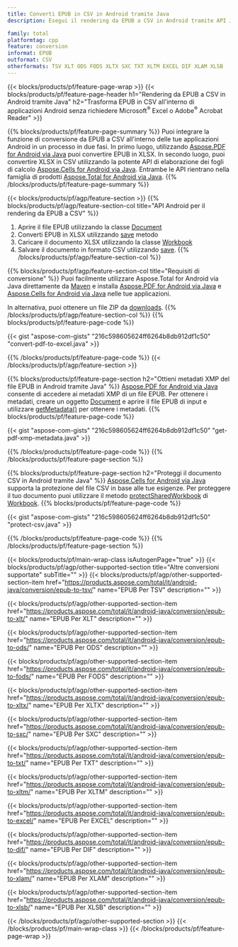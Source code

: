 ```yaml
---
title: Converti EPUB in CSV in Android tramite Java
description: Esegui il rendering da EPUB a CSV in Android tramite API Java senza utilizzare Microsoft Excel o Adobe Reader

family: total
platformtag: cpp
feature: conversion
informat: EPUB
outformat: CSV
otherformats: TSV XLT ODS FODS XLTX SXC TXT XLTM EXCEL DIF XLAM XLSB
---
```

{{< blocks/products/pf/feature-page-wrap >}}
{{< blocks/products/pf/feature-page-header h1="Rendering da EPUB a CSV in Android tramite Java" h2="Trasforma EPUB in CSV all'interno di applicazioni Android senza richiedere Microsoft<sup>&reg;</sup> Excel o Adobe<sup>&reg;</sup> Acrobat Reader" >}}

{{% blocks/products/pf/feature-page-summary %}}
Puoi integrare la funzione di conversione da EPUB a CSV all'interno delle tue applicazioni Android in un processo in due fasi. In primo luogo, utilizzando [Aspose.PDF for Android via Java](https://products.aspose.com/pdf/android-java/) puoi convertire EPUB in XLSX. In secondo luogo, puoi convertire XLSX in CSV utilizzando la potente API di elaborazione dei fogli di calcolo [Aspose.Cells for Android via Java](https://products.aspose.com/cells/android-java/). Entrambe le API rientrano nella famiglia di prodotti [Aspose.Total for Android via Java](https://products.aspose.com/total/android-java/). 
{{% /blocks/products/pf/feature-page-summary  %}}

{{< blocks/products/pf/agp/feature-section >}}
{{% blocks/products/pf/agp/feature-section-col title="API Android per il rendering da EPUB a CSV" %}}
1. Aprire il file EPUB utilizzando la classe [Document](https://reference.aspose.com/pdf/java/com.aspose.pdf/Document)
2. Converti EPUB in XLSX utilizzando [save](https://reference.aspose.com/pdf/java/com.aspose.pdf/Document#save-java.lang.String-com.aspose.pdf.SaveOptions-) metodo
3. Caricare il documento XLSX utilizzando la classe [Workbook](https://reference.aspose.com/cells/java/com.aspose.cells/Workbook)
4. Salvare il documento in formato CSV utilizzando [save](https://reference.aspose.com/cells/java/com.aspose.cells/workbook#save(java.lang.String,%20com.aspose.cells.SaveOptions)).
{{% /blocks/products/pf/agp/feature-section-col %}}

{{% blocks/products/pf/agp/feature-section-col title="Requisiti di conversione" %}}
Puoi facilmente utilizzare Aspose.Total for Android via Java direttamente da [Maven](https://releases.aspose.com/total/java/) e installa [Aspose.PDF for Android via Java](https://docs.aspose.com/pdf/androidjava/installation/) e [Aspose.Cells for Android via Java](https://docs.aspose.com/cells/java/aspose-cells-for-android-via-java-installation/) nelle tue applicazioni.

In alternativa, puoi ottenere un file ZIP da [downloads](https://releases.aspose.com/total/androidjava).
{{% /blocks/products/pf/agp/feature-section-col %}}
{{% blocks/products/pf/feature-page-code %}}

{{< gist "aspose-com-gists" "216c598605624ff6264b8db912df1c50" "convert-pdf-to-excel.java" >}}



{{% /blocks/products/pf/feature-page-code %}}
{{< /blocks/products/pf/agp/feature-section >}}

{{% blocks/products/pf/feature-page-section  h2="Ottieni metadati XMP del file EPUB in Android tramite Java" %}}
[Aspose.PDF for Android via Java](https://products.aspose.com/pdf/android-java/) consente di accedere ai metadati XMP di un file EPUB. Per ottenere i metadati, creare un oggetto [Document](https://reference.aspose.com/pdf/java/com.aspose.pdf/Document) e aprire il file EPUB di input e utilizzare [getMetadata()](https://reference.aspose.com/pdf/java/com.aspose.pdf/Document#getMetadata--) per ottenere i metadati.
{{% blocks/products/pf/feature-page-code %}}

{{< gist "aspose-com-gists" "216c598605624ff6264b8db912df1c50" "get-pdf-xmp-metadata.java" >}}

{{% /blocks/products/pf/feature-page-code  %}}
{{% /blocks/products/pf/feature-page-section %}}

{{% blocks/products/pf/feature-page-section  h2="Proteggi il documento CSV in Android tramite Java" %}}
[Aspose.Cells for Android via Java](https://products.aspose.com/cells/android-java/) supporta la protezione del file CSV in base alle tue esigenze. Per proteggere il tuo documento puoi utilizzare il metodo [protectSharedWorkbook](https://reference.aspose.com/cells/java/com.aspose.cells/workbook#protectSharedWorkbook(java.lang.String)) di [Workbook](https://reference.aspose.com/cells/java/com.aspose.cells/Workbook).
{{% blocks/products/pf/feature-page-code %}}

{{< gist "aspose-com-gists" "216c598605624ff6264b8db912df1c50" "protect-csv.java" >}}

{{% /blocks/products/pf/feature-page-code  %}}
{{% /blocks/products/pf/feature-page-section %}}

{{< blocks/products/pf/main-wrap-class isAutogenPage="true" >}}
{{< blocks/products/pf/agp/other-supported-section title="Altre conversioni supportate" subTitle="" >}}
{{< blocks/products/pf/agp/other-supported-section-item href="https://products.aspose.com/total/it/android-java/conversion/epub-to-tsv/" name="EPUB Per TSV" description="" >}}

{{< blocks/products/pf/agp/other-supported-section-item href="https://products.aspose.com/total/it/android-java/conversion/epub-to-xlt/" name="EPUB Per XLT" description="" >}}

{{< blocks/products/pf/agp/other-supported-section-item href="https://products.aspose.com/total/it/android-java/conversion/epub-to-ods/" name="EPUB Per ODS" description="" >}}

{{< blocks/products/pf/agp/other-supported-section-item href="https://products.aspose.com/total/it/android-java/conversion/epub-to-fods/" name="EPUB Per FODS" description="" >}}

{{< blocks/products/pf/agp/other-supported-section-item href="https://products.aspose.com/total/it/android-java/conversion/epub-to-xltx/" name="EPUB Per XLTX" description="" >}}

{{< blocks/products/pf/agp/other-supported-section-item href="https://products.aspose.com/total/it/android-java/conversion/epub-to-sxc/" name="EPUB Per SXC" description="" >}}

{{< blocks/products/pf/agp/other-supported-section-item href="https://products.aspose.com/total/it/android-java/conversion/epub-to-txt/" name="EPUB Per TXT" description="" >}}

{{< blocks/products/pf/agp/other-supported-section-item href="https://products.aspose.com/total/it/android-java/conversion/epub-to-xltm/" name="EPUB Per XLTM" description="" >}}

{{< blocks/products/pf/agp/other-supported-section-item href="https://products.aspose.com/total/it/android-java/conversion/epub-to-excel/" name="EPUB Per EXCEL" description="" >}}

{{< blocks/products/pf/agp/other-supported-section-item href="https://products.aspose.com/total/it/android-java/conversion/epub-to-dif/" name="EPUB Per DIF" description="" >}}

{{< blocks/products/pf/agp/other-supported-section-item href="https://products.aspose.com/total/it/android-java/conversion/epub-to-xlam/" name="EPUB Per XLAM" description="" >}}

{{< blocks/products/pf/agp/other-supported-section-item href="https://products.aspose.com/total/it/android-java/conversion/epub-to-xlsb/" name="EPUB Per XLSB" description="" >}}


{{< /blocks/products/pf/agp/other-supported-section >}}
{{< /blocks/products/pf/main-wrap-class >}}
{{< /blocks/products/pf/feature-page-wrap >}}